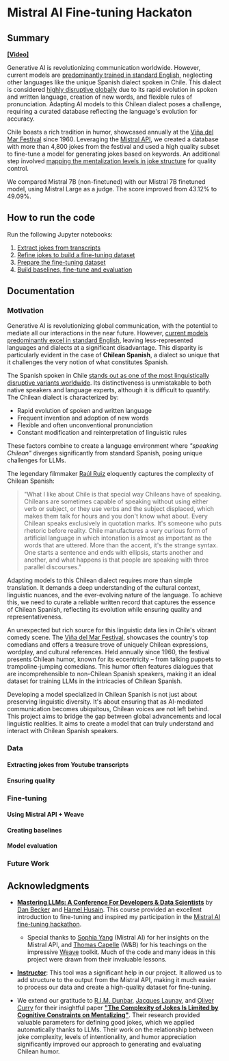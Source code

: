 # Mistral AI Fine-tuning Hackaton

## Summary

**[[Video]](https://youtu.be/Wb4J4xOhjGo?si=k-zOEQCmSK5ucvBM)**

Generative AI is revolutionizing communication worldwide. However, current models are [predominantly trained in standard English](https://blog.modernmt.com/making-generative-ai-multilingual-at-scale/), neglecting other languages like the unique Spanish dialect spoken in Chile. This dialect is considered [highly disruptive globally](https://www.elmundo.es/cultura/2021/11/30/61a4a36321efa013518b4571.html) due to its rapid evolution in spoken and written language, creation of new words, and flexible rules of pronunciation. Adapting AI models to this Chilean dialect poses a challenge, requiring a curated database reflecting the language's evolution for accuracy.

Chile boasts a rich tradition in humor, showcased annually at the [Viña del Mar Festival](https://en.wikipedia.org/wiki/Vi%C3%B1a_del_Mar_International_Song_Festival) since 1960. Leveraging the [Mistral API](https://docs.mistral.ai/), we created a database with more than 4,800 jokes from the festival and used a high quality subset to fine-tune a model for generating jokes based on keywords. An additional step involved [mapping the mentalization levels in joke structure](https://pubmed.ncbi.nlm.nih.gov/26597196/) for quality control.

We compared Mistral 7B (non-finetuned) with our Mistral 7B finetuned model, using Mistral Large as a judge. The score improved from 43.12% to 49.09%.

## How to run the code

Run the following Jupyter notebooks:

1. [Extract jokes from transcripts](/notebooks/01_extract_jokes_from_transcripts.ipynb)
2. [Refine jokes to build a fine-tuning dataset](/notebooks/02_refine_jokes_dataset.ipynb)
3. [Prepare the fine-tuning dataset](/notebooks/03_prepare_dataset.ipynb)
4. [Build baselines, fine-tune and evaluation](/notebooks/04_building_baselines_and_fine_tuning.ipynb)

## Documentation

### Motivation

Generative AI is revolutionizing global communication, with the potential to mediate all our interactions in the near future. However, [current models predominantly excel in standard English](https://blog.modernmt.com/making-generative-ai-multilingual-at-scale/), leaving less-represented languages and dialects at a significant disadvantage. This disparity is particularly evident in the case of **Chilean Spanish**, a dialect so unique that it challenges the very notion of what constitutes Spanish.

The Spanish spoken in Chile [stands out as one of the most linguistically disruptive variants worldwide](https://www.elmundo.es/cultura/2021/11/30/61a4a36321efa013518b4571.html). Its distinctiveness is unmistakable to both native speakers and language experts, although it is difficult to quantify. The Chilean dialect is characterized by:

- Rapid evolution of spoken and written language
- Frequent invention and adoption of new words
- Flexible and often unconventional pronunciation
- Constant modification and reinterpretation of linguistic rules

These factors combine to create a language environment where *"speaking Chilean"* diverges significantly from standard Spanish, posing unique challenges for LLMs.

The legendary filmmaker [Raúl Ruiz](https://www.ojoentinta.com/chile-segun-raul-ruiz/) eloquently captures the complexity of Chilean Spanish:

>"What I like about Chile is that special way Chileans have of speaking. Chileans are sometimes capable of speaking without using either verb or subject, or they use verbs and the subject displaced, which makes them talk for hours and you don't know what about. Every Chilean speaks exclusively in quotation marks. It's someone who puts rhetoric before reality. Chile manufactures a very curious form of artificial language in which intonation is almost as important as the words that are uttered. More than the accent, it's the strange syntax. One starts a sentence and ends with ellipsis, starts another and another, and what happens is that people are speaking with three parallel discourses."

Adapting models to this Chilean dialect requires more than simple translation. It demands a deep understanding of the cultural context, linguistic nuances, and the ever-evolving nature of the language. To achieve this, we need to curate a reliable written record that captures the essence of Chilean Spanish, reflecting its evolution while ensuring quality and representativeness.

An unexpected but rich source for this linguistic data lies in Chile's vibrant comedy scene. The [Viña del Mar Festival](https://en.wikipedia.org/wiki/Vi%C3%B1a_del_Mar_International_Song_Festival), showcases the country's top comedians and offers a treasure trove of uniquely Chilean expressions, wordplay, and cultural references. Held annually since 1960, the festival presents Chilean humor, known for its eccentricity – from talking puppets to trampoline-jumping comedians. This humor often features dialogues that are incomprehensible to non-Chilean Spanish speakers, making it an ideal dataset for training LLMs in the intricacies of Chilean Spanish.

Developing a model specialized in Chilean Spanish is not just about preserving linguistic diversity. It's about ensuring that as AI-mediated communication becomes ubiquitous, Chilean voices are not left behind. This project aims to bridge the gap between global advancements and local linguistic realities. It aims to create a model that can truly understand and interact with Chilean Spanish speakers.

### Data

#### Extracting jokes from Youtube transcripts

#### Ensuring quality

### Fine-tuning

#### Using Mistral API + Weave

#### Creating baselines

#### Model evaluation

### Future Work


## Acknowledgments


- [**Mastering LLMs: A Conference For Developers & Data Scientists**](https://maven.com/parlance-labs/fine-tuning) by [Dan Becker](https://github.com/dansbecker) and [Hamel Husain](https://github.com/hamelsmu). This course provided an excellent introduction to fine-tuning and inspired my participation in the [Mistral AI fine-tuning hackathon](https://mistral.ai/news/2024-ft-hackathon/).
    - Special thanks to [Sophia Yang](https://github.com/sophiamyang) (Mistral AI) for her insights on the Mistral API, and [Thomas Capelle](https://github.com/tcapelle) (W&B) for his teachings on the impressive [Weave](https://wandb.github.io/weave/) toolkit. Much of the code and many ideas in this project were drawn from their invaluable lessons.

- [**Instructor**](https://github.com/jxnl/instructor): This tool was a significant help in our project. It allowed us to add structure to the output from the Mistral API, making it much easier to process our data and create a high-quality dataset for fine-tuning.

- We extend our gratitude to [R.I.M. Dunbar](https://en.wikipedia.org/wiki/Robin_Dunbar), [Jacques Launay](https://greatergood.berkeley.edu/profile/jacques_launay#:~:text=Jacques%20Launay%20is%20a%20Postdoctoral,at%20the%20University%20of%20Oxford.), and [Oliver Curry](https://www.oliverscottcurry.com/) for their insightful paper [**"The Complexity of Jokes Is Limited by Cognitive Constraints on Mentalizing"**](https://pubmed.ncbi.nlm.nih.gov/26597196/). Their research provided valuable parameters for defining good jokes, which we applied automatically thanks to LLMs. Their work on the relationship between joke complexity, levels of intentionality, and humor appreciation significantly improved our approach to generating and evaluating Chilean humor.